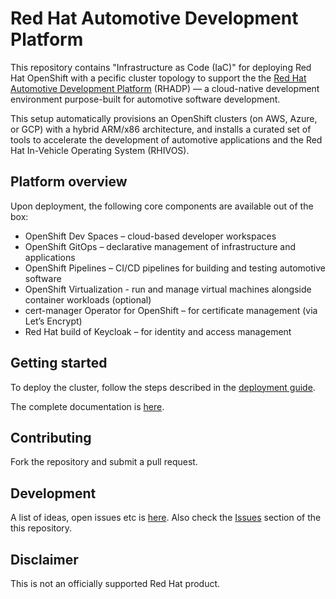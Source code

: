 # Red Hat Automotive Development Platform

This repository contains "Infrastructure as Code (IaC)" for deploying Red Hat OpenShift with a pecific cluster topology to support the 
the [Red Hat Automotive Development Platform](https://github.com/rhadp/rhadp-platform) (RHADP) — a cloud-native development environment 
purpose-built for automotive software development.  

This setup automatically provisions an OpenShift clusters (on AWS, Azure, or GCP) with a hybrid ARM/x86 architecture, 
and installs a curated set of tools to accelerate the development of automotive applications and the Red Hat In-Vehicle Operating System (RHIVOS).  

## Platform overview

Upon deployment, the following core components are available out of the box:  
- OpenShift Dev Spaces – cloud-based developer workspaces  
- OpenShift GitOps – declarative management of infrastructure and applications  
- OpenShift Pipelines – CI/CD pipelines for building and testing automotive software  
- OpenShift Virtualization - run and manage virtual machines alongside container workloads (optional)
- cert-manager Operator for OpenShift – for certificate management (via Let’s Encrypt)  
- Red Hat build of Keycloak – for identity and access management  

## Getting started

To deploy the cluster, follow the steps described in the [deployment guide](docs/deployment.md).

The complete documentation is [here](docs/README.md).

## Contributing

Fork the repository and submit a pull request.

## Development

A list of ideas, open issues etc is [here](https://github.com/orgs/rhadp/projects/1). Also check the [Issues](https://github.com/rhadp/rhadp-bootstrap/issues) section of the this repository.

## Disclaimer

This is not an officially supported Red Hat product.